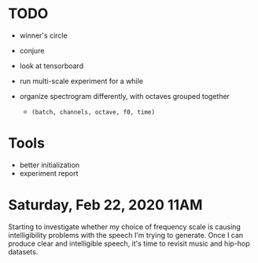 # TODO
- winner's circle

- conjure
- look at tensorboard
- run multi-scale experiment for a while
- organize spectrogram differently, with octaves grouped together
    - `(batch, channels, octave, f0, time)`


# Tools
- better initialization
- experiment report


# Saturday, Feb 22, 2020 11AM
Starting to investigate whether my choice of frequency scale is causing 
intelligibility problems with the speech I'm trying to generate.  Once I can 
produce clear and intelligible speech, it's time to revisit music and hip-hop 
datasets.
